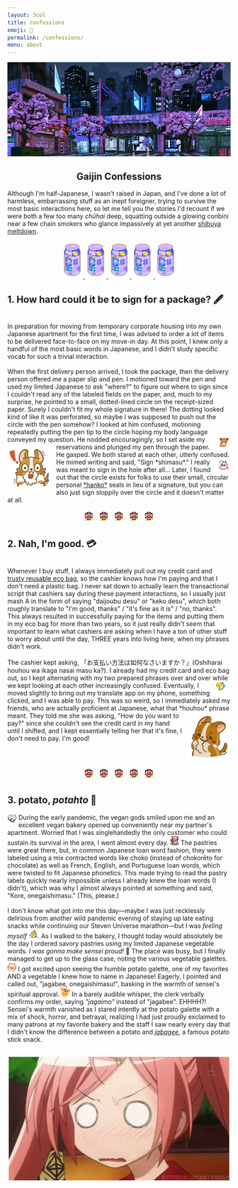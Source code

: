 ```yaml
---
layout: 3col
title: confessions
emoji: 🤫
permalink: /confessions/
menu: about
---
```


<div class="noext" style="text-align: center;">
    <a target="_blank" href="https://www.patreon.com/waneella">
        <img src="/graphics/layout/waneella.gif" title="gif by waneella" style="image-rendering: pixelated;">
    </a>
</div>
<h2 style="text-align: center;">Gaijin Confessions</h2>
<p>
    Although I'm half-Japanese, I wasn't raised in Japan, and I've done a lot of harmless, embarrassing stuff as an inept foreigner, trying to survive the most basic interactions here, so let me tell you the stories I'd recount if we were both a few too many <i>chūhai</i> deep, squatting outside a glowing conbini near a few chain smokers who glance impassively at yet another <a target="_blank" href="https://www.instagram.com/shibuyameltdown/" title="caution: sometimes NSFW">shibuya meltdown</a>. 
</p>
<div class="noext" style="text-align: center;">
    <a target="_blank" href="http://bitmapdreams.lastsecret.net" style="image-rendering: pixelated;">
        <img src="/graphics/toy/bitmapdreams_hyoketsu.gif" title="hyoketsu pixel by Bitmap Dreams" style="margin: 5px;">
        <img src="/graphics/toy/bitmapdreams_hyoketsu.gif" title="hyoketsu pixel by Bitmap Dreams" style="margin: 5px;">
        <img src="/graphics/toy/bitmapdreams_hyoketsu.gif" title="hyoketsu pixel by Bitmap Dreams" style="margin: 5px;">
        <img src="/graphics/toy/bitmapdreams_hyoketsu.gif" title="hyoketsu pixel by Bitmap Dreams" style="margin: 5px;">
        <img src="/graphics/toy/bitmapdreams_hyoketsu.gif" title="hyoketsu pixel by Bitmap Dreams" style="margin: 5px;">
    </a>
</div>
<h2>1. How hard could it be to sign for a package? 🖋️</h2>
<p style="display: inline-block;">
    In preparation for moving from temporary corporate housing into my own Japanese apartment for the first time, I was advised to order a lot of items to be delivered face-to-face on my move-in day. At this point, I knew only a handful of the most basic words in Japanese, and I didn't study specific vocab for such a trivial interaction.  
    <br>
    <br>
    When the first delivery person arrived, I took the package, then the delivery person offered me a paper slip and pen. I motioned toward the pen and used my limited Japanese to ask "where?" to figure out where to sign since I couldn't read any of the labeled fields on the paper, and, much to my surprise, he pointed to a small, dotted-lined circle on the receipt-sized paper. Surely I couldn't fit my whole signature in there! The dotting looked kind of like it was perforated, so maybe I was supposed to push out the circle with the pen somehow? I looked at him confused, motioning repeatedly putting the pen tip to the circle hoping my body language conveyed my question. 
    <img src="/graphics/toy/emoticons/nod-deer.gif" align="right" style="padding: 5px;">
    He nodded encouragingly, so I set aside my reservations and plunged my pen through the paper. 
    <img src="/graphics/layout/corgi-shock-giphy.gif" align="left" style="padding: 5px 10px 5px 0; max-width: 100px;" title="gif by lazycorgihk">
    He gasped. We both stared at each other, utterly confused. 
    <img src="/graphics/toy/emoticons/shocked-moomin.gif" align="right" style="padding: 5px;">
    He mimed writing and said, "Sign *shimasu*." I really was meant to sign in the hole after all... Later, I found out that the circle exists for folks to use their small, circular personal <a target="_blank" href="https://dual-hanko.jp/e-feature.html">*hanko*</a> seals in lieu of a signature, but you can also just sign sloppily over the circle and it doesn't matter at all.
</p>
<center>
    <img src="/graphics/toy/emoticons/clown.gif" style="margin: 5px;">
    <img src="/graphics/toy/emoticons/clown.gif" style="margin: 5px;">
    <img src="/graphics/toy/emoticons/clown.gif" style="margin: 5px;">
    <img src="/graphics/toy/emoticons/clown.gif" style="margin: 5px;">
    <img src="/graphics/toy/emoticons/clown.gif" style="margin: 5px;">
</center>
<h2>2. Nah, I'm good. 💳</h2>
<p style="display: inline-block;">
    Whenever I buy stuff, I always immediately pull out my credit card and <a target="_blank" href="https://www.shupatto.com/">trusty reusable eco bag</a>, so the cashier knows how I'm paying and that I don't need a plastic bag. I never sat down to actually learn the transactional script that cashiers say during these payment interactions, so I usually just mash A in the form of saying "daijoubu desu" or "keko desu", which both roughly translate to "I'm good, thanks" / "it's fine as it is" / "no, thanks". This always resulted in successfully paying for the items and putting them in my eco bag for more than two years, so it just really didn't seem that important to learn what cashiers are asking when I have a ton of other stuff to worry about until the day, THREE years into living here, when my phrases didn't work. 
    <br>
    <br>
    The cashier kept asking, 「お支払い方法は如何なさいますか？」(Oshiharai houhou wa ikaga nasai masu ka?). 
    I already had my credit card and eco bag out, so I kept alternating with my two prepared phrases over and over while we kept looking at each other increasingly confused.
    <img src="/graphics/toy/emoticons/question-watercolor.gif" align="right" style="margin: 0 12px 0 0;" > 
    Eventually, I moved slightly to bring out my translate app on my phone, something clicked, and I was able to pay. This was so weird, so I immediately asked my friends, who are actually proficient at Japanese, what that *houhou* phrase meant. 
    <img src="/graphics/layout/corgi-cheeky-giphy.gif" align="right" style="padding: 5px 0 5px 10px; max-width: 100px;" title="gif by lazycorgihk">
    They told me she was asking, "How do you want to pay?" since she couldn't see the credit card in my hand until I shifted, and I kept essentially telling her that it's fine, I don't need to pay. I'm good!
</p>
<center>
    <img src="/graphics/toy/emoticons/clown.gif" style="margin: 5px;">
    <img src="/graphics/toy/emoticons/clown.gif" style="margin: 5px;">
    <img src="/graphics/toy/emoticons/clown.gif" style="margin: 5px;">
    <img src="/graphics/toy/emoticons/clown.gif" style="margin: 5px;">
    <img src="/graphics/toy/emoticons/clown.gif" style="margin: 5px;">
</center>
<h2>3. potato, <i>potahto</i> 🍟</h2>
<p>
    <img src="/graphics/toy/emoticons/happy-sony-cat.gif" align="left" style="margin: 0 5px 0 0;"> During the early pandemic, the vegan gods smiled upon me and an excellent vegan bakery opened up conveniently near my partner's apartment. Worried that I was singlehandedly the only customer who could sustain its survival in the area, I went almost every day. <img src="/graphics/toy/emoticons/pig_eat.gif"> The pastries were great there, but, in common Japanese loan word fashion, they were labeled using a mix contracted words like choko (instead of chokorēto for chocolate) as well as French, English, and Portuguese loan words, which were twisted to fit Japanese phonetics. This made trying to read the pastry labels quickly nearly impossible unless I already knew the loan words (I didn't), which was why I almost always pointed at something and said, "Kore, onegaishimasu." (This, please.)
    <br>
    <br>
    I don't know what got into me this day—maybe I was just recklessly delirious from another wild pandemic evening of staying up late eating snacks while continuing our Steven Universe marathon—but I was <i>feeling myself</i> <img src="/graphics/toy/emoticons/sparkle-watercolor.gif">. As I walked to the bakery, I thought today would absolutely be the day I ordered savory pastries using my limited Japanese vegetable words. <i>I was gonna make sensei proud!</i> 😤  
    The place was busy, but I finally managed to get up to the glass case, noting the various vegetable galettes. <img src="/graphics/toy/emoticons/excited-cat-2.gif"> I got excited upon seeing the humble potato galette, one of my favorites AND a vegetable I knew how to name in Japanese! Eagerly, I pointed and called out, "jagabee, onegaishimasu!", basking in the warmth of sensei's spiritual approval. <img src="/graphics/toy/emoticons/bear-star.gif">  
    In a barely audible whisper, the clerk verbally confirms my order, saying <i>"jagaimo"</i> instead of "jagabee". EHHHH?! Sensei's warmth vanished as I stared intently at the potato galette with a mix of shock, horror, and betrayal, realizing I had just proudly exclaimed to many patrons at my favorite bakery and the staff I saw nearly every day that I didn't know the difference between a potato and <i><a target="_blank" href="https://www.calbee.co.jp/jagabee/">jabagee</a></i>, a famous potato stick snack. 
</p>
<br>
<center>
    <img src="/graphics/layout/flush.gif" style="max-width: 100%;" >
</center>
